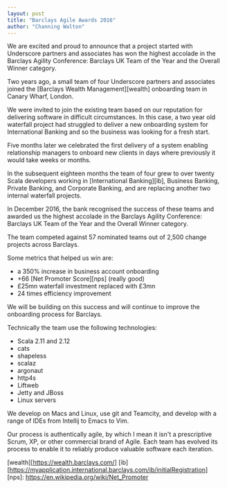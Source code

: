 ```yaml
---
layout: post
title: "Barclays Agile Awards 2016"
author: "Channing Walton"
---
```


We are excited and proud to announce that a project started with Underscore partners
and associates has won the highest accolade in the Barclays Agility Conference:
Barclays UK Team of the Year and the Overall Winner category.

Two years ago, a small team of four Underscore partners and associates joined the
[Barclays Wealth Management][wealth] onboarding team in Canary Wharf, London.

We were invited to join the existing team based on our reputation for
delivering software in difficult circumstances. In this case, a two year old waterfall
project had struggled to deliver a new onboarding system for International
Banking and so the business was looking for a fresh start.

Five months later we celebrated the first delivery of a system enabling
relationship managers to onboard new clients in days where previously it
would take weeks or months.

In the subsequent eighteen months the team of four grew to over
twenty Scala developers working in [International Banking][ib], Business Banking,
Private Banking, and Corporate Banking, and are replacing another two internal
waterfall projects.

In December 2016, the bank recognised the success of these teams and awarded us the
highest accolade in the Barclays Agility Conference: Barclays UK Team of the Year
and the Overall Winner category.

The team competed against 57 nominated teams out of 2,500 change projects across Barclays.

Some metrics that helped us win are:
- a 350% increase in business account onboarding
- +66 [Net Promoter Score][nps] (really good)
- £25mn waterfall investment replaced with £3mn
- 24 times efficiency improvement

We will be building on this success and will continue to improve the onboarding process for Barclays.

Technically the team use the following technologies:
- Scala 2.11 and 2.12
- cats
- shapeless
- scalaz
- argonaut
- http4s
- Liftweb
- Jetty and JBoss
- Linux servers

We develop on Macs and Linux, use git and Teamcity,
and develop with a range of IDEs from Intellij to Emacs to Vim.

Our process is authentically agile, by which I mean it isn't a prescriptive
Scrum, XP, or other commercial brand of Agile. Each team has evolved its process to
enable it to reliably produce valuable software each iteration.

[wealth][https://wealth.barclays.com/]
[ib][https://myapplication.international.barclays.com/ib/initialRegistration]
[nps]: https://en.wikipedia.org/wiki/Net_Promoter
